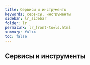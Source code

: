 ```yaml
---
title: Сервисы и инструменты
keywords: cервисы, инструменты
sidebar: lr_sidebar
folder: lr
permalink: lr_front-tools.html
summary: false
toc: false
---
```


## Сервисы и инструменты
